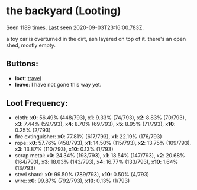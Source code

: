 # the backyard (Looting)

Seen 1189 times. Last seen 2020-09-03T23:16:00.783Z.

a toy car is overturned in the dirt, ash layered on top of it. there's an open shed, mostly empty.

## Buttons:

- **loot**: [travel](travel-travel.md)
- **leave**: I have not gone this way yet.

## Loot Frequency:

  - cloth: x**0**: 56.49% (448/793), x**1**: 9.33% (74/793), x**2**: 8.83% (70/793), x**3**: 7.44% (59/793), x**4**: 8.70% (69/793), x**5**: 8.95% (71/793), x**10**: 0.25% (2/793)
  - fire extinguisher: x**0**: 77.81% (617/793), x**1**: 22.19% (176/793)
  - rope: x**0**: 57.76% (458/793), x**1**: 14.50% (115/793), x**2**: 13.75% (109/793), x**3**: 13.87% (110/793), x**10**: 0.13% (1/793)
  - scrap metal: x**0**: 24.34% (193/793), x**1**: 18.54% (147/793), x**2**: 20.68% (164/793), x**3**: 18.03% (143/793), x**4**: 16.77% (133/793), x**10**: 1.64% (13/793)
  - steel shard: x**0**: 99.50% (789/793), x**10**: 0.50% (4/793)
  - wire: x**0**: 99.87% (792/793), x**10**: 0.13% (1/793)